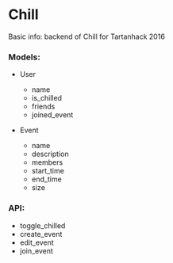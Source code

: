 # Chill

Basic info: backend of Chill for Tartanhack 2016

### Models:

- User
  - name
  - is_chilled
  - friends
  - joined_event

- Event
  - name
  - description
  - members
  - start_time
  - end_time
  - size

### API:

- toggle_chilled
- create_event
- edit_event
- join_event